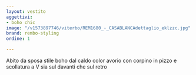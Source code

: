 ```yaml
---
layout: vestito
aggettivi:
- boho chic
image: "/v1573897746/viterbo/REM1680_-_CASABLANCAdettaglio_eklzzc.jpg"
brand: rembo-styling
ordine: 1

---
```

Abito da sposa stile boho dal caldo color avorio con corpino in pizzo e scollatura a V sia sul davanti che sul retro